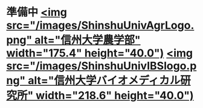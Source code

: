 # 準備中 <a href="https://www.shinshu-u.ac.jp/faculty/agriculture/"><img src="/images/ShinshuUnivAgrLogo.png" alt="信州大学農学部" width="175.4" height="40.0")</a> <a href="https://www.shinshu-u.ac.jp/institution/ibs/"><img src="/images/ShinshuUnivIBSlogo.png" alt="信州大学バイオメディカル研究所" width="218.6" height="40.0")</a>
